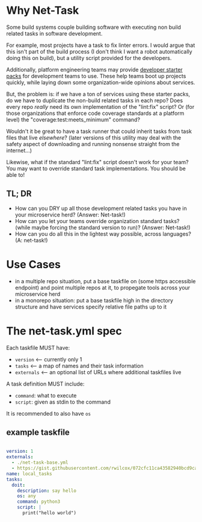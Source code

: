 # Why Net-Task

Some build systems couple building software with executing non build related tasks in software development.

For example, most projects have a task to fix linter errors. I would argue that this isn't part of the build process (I don't think I want a robot automatically doing this on build), but a utility script provided for the developers.

Additionally, platform engineering teams may provide [developer starter packs](https://www.cnpatterns.org/development-design/developer-starter-pack) for development teams to use. These help teams boot up projects quickly, while laying down some organization-wide opinions about services.

But, the problem is: if we have a ton of services using these starter packs, do we have to duplicate the non-build related tasks in each repo? Does every repo _really_ need its own implementation of the "lint:fix" script? Or (for those organizations that enforce code coverage standards at a platform level) the "coverage:test:meets_minimum" command?

Wouldn't it be great to have a task runner that could inherit tasks from task files that live _elsewhere_? (later versions of this utility may deal with the safety aspect of downloading and running nonsense straight from the internet...)

Likewise, what if the standard "lint:fix" script doesn't work for your team? You may want to override standard task implementations. You should be able to!

## TL; DR

  * How can you DRY up all those development related tasks you have in your microservice herd? (Answer: Net-task!)
  * How can you let your teams override organization standard tasks? (while maybe forcing the standard version to run)? (Answer: Net-task!)
  * How can you do all this in the lightest way possible, across languages? (A: net-task!)

# Use Cases

  * in a multiple repo situation, put a base taskfile on (some https accessible endpoint) and point multiple repos at it, to propegate tools across your microservice herd
  * in a monorepo situation: put a base taskfile high in the directory structure and have services specify relative file paths up to it

# The net-task.yml spec

Each taskfile MUST have:

  * `version` <-- currently only 1
  * `tasks` <-- a map of names and their task information
  * `externals` <-- an optional list of URLs where additional taskfiles live

A task definition MUST include:
  * `command`: what to execute
  * `script`: given as stdin to the command

It is recommended to also have `os`

## example taskfile

```yaml

version: 1
externals:
  - ./net-task-base.yml
  - https://gist.githubusercontent.com/rwilcox/072cfc11ca43582940bcd9caa4e8e3e0/raw/a8cf8f683b9e9aec77fda40a17e86dbaaef299cd/net-task.yml
name: local_tasks
tasks:
  doit:
    description: say hello
    os: any
    command: python3
    script: |
      print("hello world")


```
